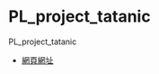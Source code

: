 # PL_project_tatanic
PL_project_tatanic

- [網頁網址](https://bonba2k.github.io/PL_project_tatanic/EK_part/test.html)
